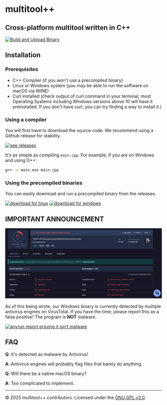 # multitool++

## Cross-platform multitool written in C++

[![Build and Upload Binary](https://github.com/benja2998/multitoolplusplus/actions/workflows/build-and-upload.yml/badge.svg)](https://github.com/benja2998/multitoolplusplus/actions/workflows/build-and-upload.yml)

## Installation

### Prerequisites
- C++ Compiler (if you won't use a precompiled binary)
- Linux or Windows system (you may be able to run the software on macOS via WINE)
- Curl installed (check output of curl command in your terminal, most Operating Systems including Windows versions above 10 will have it preinstalled. If you don't have curl, you can try finding a way to install it.)

### Using a compiler
You will first have to download the source code. We recommend using a GitHub release for stability.

[![see releases](https://img.shields.io/badge/📦_GITHUB_RELEASES-purple)](https://github.com/benja2998/multitoolplusplus/releases)

It's as simple as compiling `main.cpp`. For example, if you are on Windows and using G++:

```sh
g++ -o main.exe main.cpp
```

### Using the precompiled binaries
You can easily download and run a precompiled binary from the releases.

[![download for linux](https://img.shields.io/badge/🐧_LINUX_EXECUTABLE-green)](https://github.com/benja2998/multitoolplusplus/releases/latest/download/main-linux)
[![download for windows](https://img.shields.io/badge/🪟_WINDOWS_EXECUTABLE-blue)](https://github.com/benja2998/multitoolplusplus/releases/latest/download/main-windows.exe)

## IMPORTANT ANNOUNCEMENT

![virustotal scan screenshot](./assets/virustotal_scan.png)

As of this being wrote, our Windows binary is currently detected by multiple antivirus engines on VirusTotal. If you have the time, please report this as a false positive! The program is **NOT** malware. 

[![anyrun report proving it isn't malware](https://img.shields.io/badge/🔎_ANYRUN_TEXT_REPORT-navy)](https://web.archive.org/web/20250506213922/https://any.run/report/fba2ef4dfa49dd03f385f026ad7d4206d7ea510729c2c21d58a5bb60361633a9/84487d1c-696c-49e0-aeb0-3f03b69a13b6) <!-- the reason why we are using internet archive is because anyrun public reports are deleted after 2 weeks -->

## FAQ

**Q**: It's detected as malware by Antivirus!  

**A**: Antivirus engines will probably flag files that barely do anything.

**Q**: Will there be a native macOS binary?  

**A**: Too complicated to implement.

---
© 2025 multitool++ contributors. Licensed under the [GNU GPL v3.0](./LICENSE).
